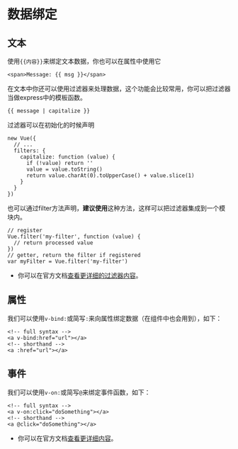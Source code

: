 # 数据绑定

## 文本

使用`{{内容}}`来绑定文本数据，你也可以在属性中使用它

```
<span>Message: {{ msg }}</span>
```

在文本中你还可以使用过滤器来处理数据，这个功能会比较常用，你可以把过滤器当做express中的模板函数。

```
{{ message | capitalize }}
```

过滤器可以在初始化的时候声明

```
new Vue({
  // ...
  filters: {
    capitalize: function (value) {
      if (!value) return ''
      value = value.toString()
      return value.charAt(0).toUpperCase() + value.slice(1)
    }
  }
})
```

也可以通过filter方法声明，**建议使用**这种方法，这样可以把过滤器集成到一个模块内。

```
// register
Vue.filter('my-filter', function (value) {
  // return processed value
})
// getter, return the filter if registered
var myFilter = Vue.filter('my-filter')
```

* 你可以在官方文档[查看更详细的过滤器内容](http://vuejs.org/guide/syntax.html#Filters)。

## 属性

我们可以使用`v-bind:`或简写`:`来向属性绑定数据（在组件中也会用到），如下：

```
<!-- full syntax -->
<a v-bind:href="url"></a>
<!-- shorthand -->
<a :href="url"></a>
```

## 事件

我们可以使用`v-on:`或简写`@`来绑定事件函数，如下：

```
<!-- full syntax -->
<a v-on:click="doSomething"></a>
<!-- shorthand -->
<a @click="doSomething"></a>
```

* 你可以在官方文档[查看更详细内容](http://vuejs.org/guide/syntax.html)。


